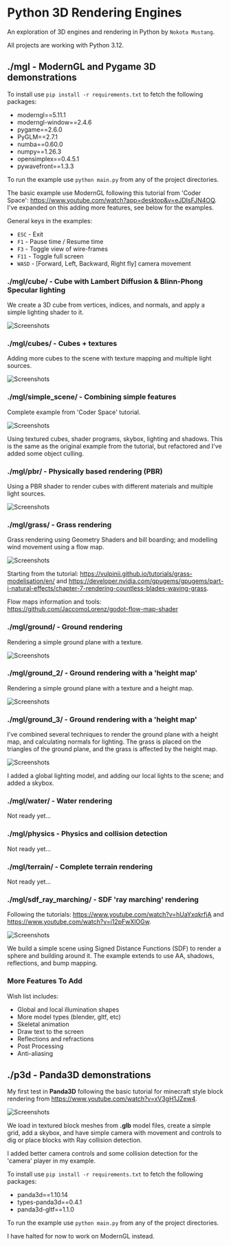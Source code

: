 # Python 3D Rendering Engines

An exploration of 3D engines and rendering in Python by `Nokota Mustang`.

All projects are working with Python 3.12.

## ./mgl - ModernGL and Pygame 3D demonstrations

To install use `pip install -r requirements.txt` to fetch the following packages:

-   moderngl==5.11.1
-   moderngl-window==2.4.6
-   pygame==2.6.0
-   PyGLM==2.7.1
-   numba==0.60.0
-   numpy==1.26.3
-   opensimplex==0.4.5.1
-   pywavefront==1.3.3

To run the example use `python main.py` from any of the project directories.

The basic example use ModernGL following this tutorial from 'Coder Space': <https://www.youtube.com/watch?app=desktop&v=eJDIsFJN4OQ>. I've expanded on this adding more features, see below for the examples.

General keys in the examples:

-   `ESC` - Exit
-   `F1` - Pause time / Resume time
-   `F3` - Toggle view of wire-frames
-   `F11` - Toggle full screen
-   `WASD` - [Forward, Left, Backward, Right fly] camera movement

### ./mgl/cube/ - Cube with Lambert Diffusion & Blinn-Phong Specular lighting

We create a 3D cube from vertices, indices, and normals, and apply a simple lighting shader to it.

![Screenshots](./screenshots/mgl_cube1.PNG)

### ./mgl/cubes/ - Cubes + textures

Adding more cubes to the scene with texture mapping and multiple light sources.

![Screenshots](./screenshots/mgl_cubes1.PNG)

### ./mgl/simple_scene/ - Combining simple features

Complete example from 'Coder Space' tutorial.

![Screenshots](./screenshots/mgl_scene.PNG)

Using textured cubes, shader programs, skybox, lighting and shadows. This is the same as the original example from the tutorial, but refactored and I've added some object culling.

### ./mgl/pbr/ - Physically based rendering (PBR)

Using a PBR shader to render cubes with different materials and multiple light sources.

![Screenshots](./screenshots/mgl_pbr1.PNG)

### ./mgl/grass/ - Grass rendering

Grass rendering using Geometry Shaders and bill boarding; and modelling wind movement using a flow map.

![Screenshots](./screenshots/mgl_grass1.PNG)

Starting from the tutorial: <https://vulpinii.github.io/tutorials/grass-modelisation/en/> and <https://developer.nvidia.com/gpugems/gpugems/part-i-natural-effects/chapter-7-rendering-countless-blades-waving-grass>.

Flow maps information and tools: <https://github.com/JaccomoLorenz/godot-flow-map-shader>

### ./mgl/ground/ - Ground rendering

Rendering a simple ground plane with a texture.

![Screenshots](./screenshots/mgl_ground1.PNG)

### ./mgl/ground_2/ - Ground rendering with a 'height map'

Rendering a simple ground plane with a texture and a height map.

![Screenshots](./screenshots/mgl_ground2.PNG)

### ./mgl/ground_3/ - Ground rendering with a 'height map'

I've combined several techniques to render the ground plane with a height map, and calculating normals for lighting. The grass is placed on the triangles of the ground plane, and the grass is affected by the height map.

![Screenshots](./screenshots/mgl_ground3.PNG)

I added a global lighting model, and adding our local lights to the scene; and added a skybox.

### ./mgl/water/ - Water rendering

Not ready yet...

### ./mgl/physics - Physics and collision detection

Not ready yet...

### ./mgl/terrain/ - Complete terrain rendering

Not ready yet...

### ./mgl/sdf_ray_marching/ - SDF 'ray marching' rendering

Following the tutorials: <https://www.youtube.com/watch?v=hUaYxqkrfjA> and <https://www.youtube.com/watch?v=i12pFwXlOGw>.

![Screenshots](./screenshots/mgl_sdf.PNG)

We build a simple scene using Signed Distance Functions (SDF) to render a sphere and building around it. The example extends to use AA, shadows, reflections, and bump mapping.

### More Features To Add

Wish list includes:

-   Global and local illumination shapes
-   More model types (blender, gltf, etc)
-   Skeletal animation
-   Draw text to the screen
-   Reflections and refractions
-   Post Processing
-   Anti-aliasing

## ./p3d - Panda3D demonstrations

My first test in **Panda3D** following the basic tutorial for minecraft style block rendering from <https://www.youtube.com/watch?v=xV3gH1JZew4>.

![Screenshots](./screenshots/panda_1.PNG)

We load in textured block meshes from **.glb** model files, create a simple grid, add a skybox, and have simple camera with movement and controls to dig or place blocks with Ray collision detection.

I added better camera controls and some collision detection for the 'camera' player in my example.

To install use `pip install -r requirements.txt` to fetch the following packages:

-   panda3d==1.10.14
-   types-panda3d==0.4.1
-   panda3d-gltf==1.1.0

To run the example use `python main.py` from any of the project directories.

I have halted for now to work on ModernGL instead.
